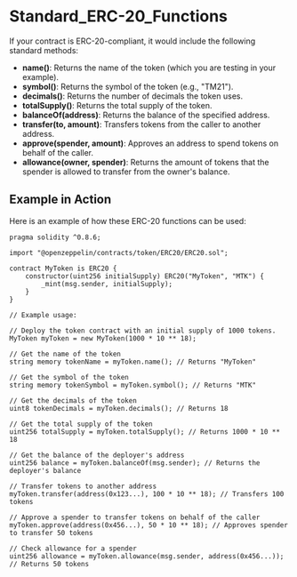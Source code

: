 # Standard_ERC-20_Functions

If your contract is ERC-20-compliant, it would include the following standard methods:

- **name()**: Returns the name of the token (which you are testing in your example).
- **symbol()**: Returns the symbol of the token (e.g., "TM21").
- **decimals()**: Returns the number of decimals the token uses.
- **totalSupply()**: Returns the total supply of the token.
- **balanceOf(address)**: Returns the balance of the specified address.
- **transfer(to, amount)**: Transfers tokens from the caller to another address.
- **approve(spender, amount)**: Approves an address to spend tokens on behalf of the caller.
- **allowance(owner, spender)**: Returns the amount of tokens that the spender is allowed to transfer from the owner's balance.

## Example in Action

Here is an example of how these ERC-20 functions can be used:

```solidity
pragma solidity ^0.8.6;

import "@openzeppelin/contracts/token/ERC20/ERC20.sol";

contract MyToken is ERC20 {
    constructor(uint256 initialSupply) ERC20("MyToken", "MTK") {
        _mint(msg.sender, initialSupply);
    }
}

// Example usage:

// Deploy the token contract with an initial supply of 1000 tokens.
MyToken myToken = new MyToken(1000 * 10 ** 18);

// Get the name of the token
string memory tokenName = myToken.name(); // Returns "MyToken"

// Get the symbol of the token
string memory tokenSymbol = myToken.symbol(); // Returns "MTK"

// Get the decimals of the token
uint8 tokenDecimals = myToken.decimals(); // Returns 18

// Get the total supply of the token
uint256 totalSupply = myToken.totalSupply(); // Returns 1000 * 10 ** 18

// Get the balance of the deployer's address
uint256 balance = myToken.balanceOf(msg.sender); // Returns the deployer's balance

// Transfer tokens to another address
myToken.transfer(address(0x123...), 100 * 10 ** 18); // Transfers 100 tokens

// Approve a spender to transfer tokens on behalf of the caller
myToken.approve(address(0x456...), 50 * 10 ** 18); // Approves spender to transfer 50 tokens

// Check allowance for a spender
uint256 allowance = myToken.allowance(msg.sender, address(0x456...)); // Returns 50 tokens
